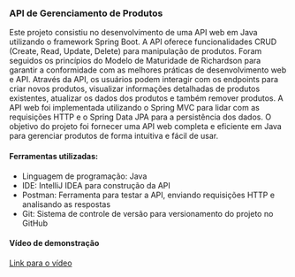 ### API de Gerenciamento de Produtos

Este projeto consistiu no desenvolvimento de uma API web em Java utilizando o framework Spring Boot. A API oferece funcionalidades CRUD (Create, Read, Update, Delete) para manipulação de produtos. Foram seguidos os princípios do Modelo de Maturidade de Richardson para garantir a conformidade com as melhores práticas de desenvolvimento web e API. Através da API, os usuários podem interagir com os endpoints para criar novos produtos, visualizar informações detalhadas de produtos existentes, atualizar os dados dos produtos e também remover produtos. A API web foi implementada utilizando o Spring MVC para lidar com as requisições HTTP e o Spring Data JPA para a persistência dos dados. O objetivo do projeto foi fornecer uma API web completa e eficiente em Java para gerenciar produtos de forma intuitiva e fácil de usar.

#### Ferramentas utilizadas:

- Linguagem de programação: Java
- IDE: IntelliJ IDEA para construção da API
- Postman: Ferramenta para testar a API, enviando requisições HTTP e analisando as respostas
- Git: Sistema de controle de versão para versionamento do projeto no GitHub

#### Vídeo de demonstração

[Link para o vídeo](https://www.youtube.com/watch?v=wlYvA2b1BWI)



